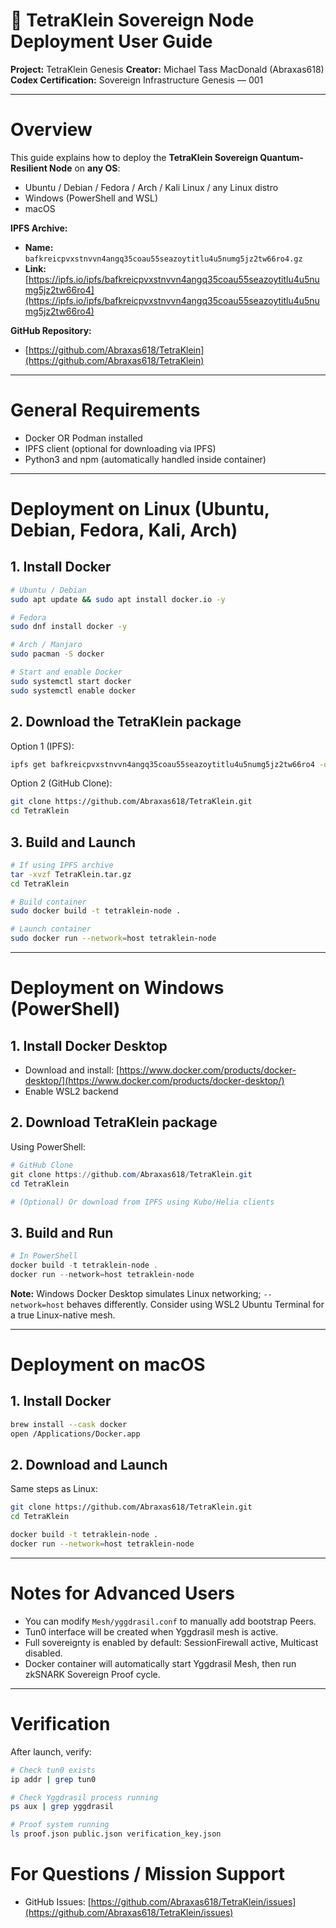 # 🚁 TetraKlein Sovereign Node Deployment User Guide

**Project:** TetraKlein Genesis
**Creator:** Michael Tass MacDonald (Abraxas618)  
**Codex Certification:** Sovereign Infrastructure Genesis — 001

---

# Overview

This guide explains how to deploy the **TetraKlein Sovereign Quantum-Resilient Node** on **any OS**:
- Ubuntu / Debian / Fedora / Arch / Kali Linux / any Linux distro
- Windows (PowerShell and WSL)
- macOS

**IPFS Archive:**
- **Name:** `bafkreicpvxstnvvn4angq35coau55seazoytitlu4u5numg5jz2tw66ro4.gz`
- **Link:** [https://ipfs.io/ipfs/bafkreicpvxstnvvn4angq35coau55seazoytitlu4u5numg5jz2tw66ro4](https://ipfs.io/ipfs/bafkreicpvxstnvvn4angq35coau55seazoytitlu4u5numg5jz2tw66ro4)

**GitHub Repository:**
- [https://github.com/Abraxas618/TetraKlein](https://github.com/Abraxas618/TetraKlein)

---

# General Requirements

- Docker OR Podman installed
- IPFS client (optional for downloading via IPFS)
- Python3 and npm (automatically handled inside container)

---

# Deployment on Linux (Ubuntu, Debian, Fedora, Kali, Arch)

## 1. Install Docker

```bash
# Ubuntu / Debian
sudo apt update && sudo apt install docker.io -y

# Fedora
sudo dnf install docker -y

# Arch / Manjaro
sudo pacman -S docker

# Start and enable Docker
sudo systemctl start docker
sudo systemctl enable docker
```

## 2. Download the TetraKlein package

Option 1 (IPFS):
```bash
ipfs get bafkreicpvxstnvvn4angq35coau55seazoytitlu4u5numg5jz2tw66ro4 -o TetraKlein.tar.gz
```

Option 2 (GitHub Clone):
```bash
git clone https://github.com/Abraxas618/TetraKlein.git
cd TetraKlein
```

## 3. Build and Launch

```bash
# If using IPFS archive
tar -xvzf TetraKlein.tar.gz
cd TetraKlein

# Build container
sudo docker build -t tetraklein-node .

# Launch container
sudo docker run --network=host tetraklein-node
```

---

# Deployment on Windows (PowerShell)

## 1. Install Docker Desktop
- Download and install: [https://www.docker.com/products/docker-desktop/](https://www.docker.com/products/docker-desktop/)
- Enable WSL2 backend

## 2. Download TetraKlein package

Using PowerShell:
```powershell
# GitHub Clone
git clone https://github.com/Abraxas618/TetraKlein.git
cd TetraKlein

# (Optional) Or download from IPFS using Kubo/Helia clients
```

## 3. Build and Run

```powershell
# In PowerShell
docker build -t tetraklein-node .
docker run --network=host tetraklein-node
```

**Note:** Windows Docker Desktop simulates Linux networking; `--network=host` behaves differently. Consider using WSL2 Ubuntu Terminal for a true Linux-native mesh.

---

# Deployment on macOS

## 1. Install Docker

```bash
brew install --cask docker
open /Applications/Docker.app
```

## 2. Download and Launch

Same steps as Linux:
```bash
git clone https://github.com/Abraxas618/TetraKlein.git
cd TetraKlein

docker build -t tetraklein-node .
docker run --network=host tetraklein-node
```

---

# Notes for Advanced Users

- You can modify `Mesh/yggdrasil.conf` to manually add bootstrap Peers.
- Tun0 interface will be created when Yggdrasil mesh is active.
- Full sovereignty is enabled by default: SessionFirewall active, Multicast disabled.
- Docker container will automatically start Yggdrasil Mesh, then run zkSNARK Sovereign Proof cycle.

---

# Verification

After launch, verify:
```bash
# Check tun0 exists
ip addr | grep tun0

# Check Yggdrasil process running
ps aux | grep yggdrasil

# Proof system running
ls proof.json public.json verification_key.json
```
# For Questions / Mission Support

- GitHub Issues: [https://github.com/Abraxas618/TetraKlein/issues](https://github.com/Abraxas618/TetraKlein/issues)
